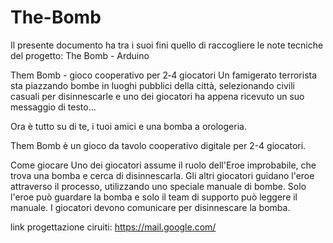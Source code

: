 # The-Bomb

Il presente documento ha tra i suoi fini quello di raccogliere le note tecniche del progetto:
The Bomb - Arduino

Them Bomb - gioco cooperativo per 2‑4 giocatori
Un famigerato terrorista sta piazzando bombe in luoghi pubblici della città, selezionando civili casuali per disinnescarle e uno dei giocatori ha appena ricevuto un suo messaggio di testo...

Ora è tutto su di te, i tuoi amici e una bomba a orologeria.

Them Bomb è un gioco da tavolo cooperativo digitale per 2-4 giocatori.

Come giocare
Uno dei giocatori assume il ruolo dell'Eroe improbabile, che trova una bomba e cerca di disinnescarla. Gli altri giocatori guidano l'eroe attraverso il processo, utilizzando uno speciale manuale di bombe. Solo l'eroe può guardare la bomba e solo il team di supporto può leggere il manuale. I giocatori devono comunicare per disinnescare la bomba.


link progettazione ciruiti:
https://mail.google.com/
